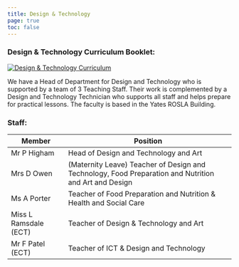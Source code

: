 ```yaml
---
title: Design & Technology 
page: true
toc: false
---
```


### Design & Technology Curriculum Booklet: 
[![Design & Technology Curriculum](https://stjosephsbolton.org.uk/wp-content/uploads/2022/03/DT-Capture-210x300.png)](https://stjosephsbolton.org.uk/wp-content/uploads/2022/11/Departmental-Curriculum-Handbook-DT.pdf)

We have a Head of Department for Design and Technology who is supported by a team of 3 Teaching Staff.  Their work is complemented by a Design and Technology Technician who supports all staff and helps prepare for practical lessons. The faculty is based in the Yates ROSLA Building.

### Staff:
| Member                | Position                                             |
|-----------------------|------------------------------------------------------|
| Mr P Higham           | Head of Design and Technology and Art                |
| Mrs D Owen            | (Maternity Leave) Teacher of Design and Technology, Food Preparation and Nutrition and Art and Design    |
| Ms A Porter           | Teacher of Food Preparation and Nutrition & Health and Social Care                                |
| Miss L Ramsdale (ECT) | Teacher of Design & Technology and Art             |
| Mr F Patel (ECT)      | Teacher of ICT & Design and Technology             |
